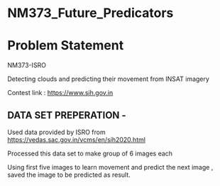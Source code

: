 # NM373_Future_Predicators

# Problem Statement
NM373-ISRO

Detecting clouds and predicting their movement from INSAT imagery

Contest link : https://www.sih.gov.in

## DATA SET PREPERATION -

Used data provided by ISRO from https://vedas.sac.gov.in/vcms/en/sih2020.html

Processed this data set to make group of 6 images each

Using first five images to learn movement and predict the next image , saved the image to be predicted as result.
